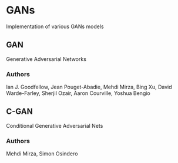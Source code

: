 # GANs
Implementation of various GANs models 

## GAN
Generative Adversarial Networks 
### Authors
Ian J. Goodfellow, Jean Pouget-Abadie, Mehdi Mirza, Bing Xu, David Warde-Farley, Sherjil Ozair, Aaron Courville, Yoshua Bengio

## C-GAN
Conditional Generative Adversarial Nets
### Authors
Mehdi Mirza, Simon Osindero
